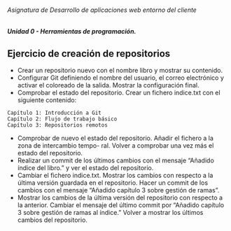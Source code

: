 ###### Asignatura de Desarrollo de aplicaciones web entorno del cliente
##### Unidad 0 - Herramientas de programación.
## Ejercicio de creación de repositorios

- Crear un repositorio nuevo con el nombre libro y mostrar su contenido.
- Configurar Git definiendo el nombre del usuario, el correo electrónico y activar el coloreado de la salida. Mostrar la configuración final.
- Comprobar el estado del repositorio. Crear un fichero indice.txt con el siguiente contenido:
```
Capítulo 1: Introducción a Git
Capítulo 2: Flujo de trabajo básico
Capítulo 3: Repositorios remotos
```
- Comprobar de nuevo el estado del repositorio. Añadir el fichero a la zona de intercambio tempo- ral. Volver a comprobar una vez más el estado del repositorio.
- Realizar un commit de los últimos cambios con el mensaje “Añadido índice del libro.” y ver el estado del repositorio.
- Cambiar el fichero indice.txt. Mostrar los cambios con respecto a la última versión guardada en el repositorio. Hacer un commit de los cambios con el mensaje “Añadido capítulo 3 sobre gestión de ramas”.
- Mostrar los cambios de la última versión del repositorio con respecto a la anterior. Cambiar el mensaje del último commit por “Añadido capítulo 3 sobre gestión de ramas al índice.” Volver a mostrar los últimos cambios del repositorio.